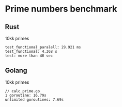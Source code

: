 # Prime numbers benchmark

## Rust

10kk primes
```
test_functional_paralell: 29.921 ms
test_functional: 4.368 s
test: more than 40 sec
```

## Golang

10kk primes
```
// calc_prime.go
1 goroutine: 16.79s
unlimited goroutines: 7.69s
```